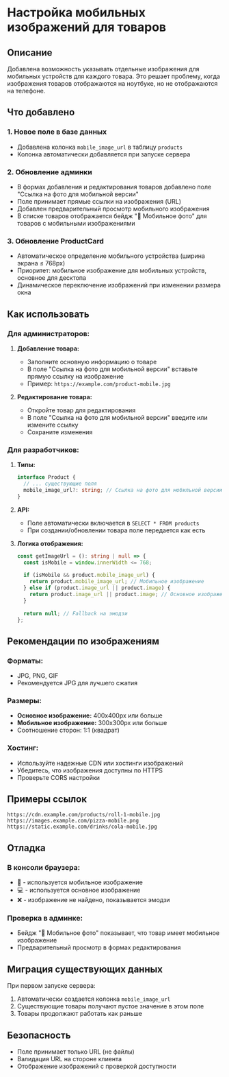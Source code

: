# Настройка мобильных изображений для товаров

## Описание
Добавлена возможность указывать отдельные изображения для мобильных устройств для каждого товара. Это решает проблему, когда изображения товаров отображаются на ноутбуке, но не отображаются на телефоне.

## Что добавлено

### 1. Новое поле в базе данных
- Добавлена колонка `mobile_image_url` в таблицу `products`
- Колонка автоматически добавляется при запуске сервера

### 2. Обновление админки
- В формах добавления и редактирования товаров добавлено поле "Ссылка на фото для мобильной версии"
- Поле принимает прямые ссылки на изображения (URL)
- Добавлен предварительный просмотр мобильного изображения
- В списке товаров отображается бейдж "📱 Мобильное фото" для товаров с мобильными изображениями

### 3. Обновление ProductCard
- Автоматическое определение мобильного устройства (ширина экрана ≤ 768px)
- Приоритет: мобильное изображение для мобильных устройств, основное для десктопа
- Динамическое переключение изображений при изменении размера окна

## Как использовать

### Для администраторов:

1. **Добавление товара:**
   - Заполните основную информацию о товаре
   - В поле "Ссылка на фото для мобильной версии" вставьте прямую ссылку на изображение
   - Пример: `https://example.com/product-mobile.jpg`

2. **Редактирование товара:**
   - Откройте товар для редактирования
   - В поле "Ссылка на фото для мобильной версии" введите или измените ссылку
   - Сохраните изменения

### Для разработчиков:

1. **Типы:**
   ```typescript
   interface Product {
     // ... существующие поля
     mobile_image_url?: string; // Ссылка на фото для мобильной версии
   }
   ```

2. **API:**
   - Поле автоматически включается в `SELECT * FROM products`
   - При создании/обновлении товара поле передается как есть

3. **Логика отображения:**
   ```typescript
   const getImageUrl = (): string | null => {
     const isMobile = window.innerWidth <= 768;
     
     if (isMobile && product.mobile_image_url) {
       return product.mobile_image_url; // Мобильное изображение
     } else if (product.image_url || product.image) {
       return product.image_url || product.image; // Основное изображение
     }
     
     return null; // Fallback на эмодзи
   };
   ```

## Рекомендации по изображениям

### Форматы:
- JPG, PNG, GIF
- Рекомендуется JPG для лучшего сжатия

### Размеры:
- **Основное изображение:** 400x400px или больше
- **Мобильное изображение:** 300x300px или больше
- Соотношение сторон: 1:1 (квадрат)

### Хостинг:
- Используйте надежные CDN или хостинги изображений
- Убедитесь, что изображения доступны по HTTPS
- Проверьте CORS настройки

## Примеры ссылок

```
https://cdn.example.com/products/roll-1-mobile.jpg
https://images.example.com/pizza-mobile.png
https://static.example.com/drinks/cola-mobile.jpg
```

## Отладка

### В консоли браузера:
- 📱 - используется мобильное изображение
- 💻 - используется основное изображение
- ❌ - изображение не найдено, показывается эмодзи

### Проверка в админке:
- Бейдж "📱 Мобильное фото" показывает, что товар имеет мобильное изображение
- Предварительный просмотр в формах редактирования

## Миграция существующих данных

При первом запуске сервера:
1. Автоматически создается колонка `mobile_image_url`
2. Существующие товары получают пустое значение в этом поле
3. Товары продолжают работать как раньше

## Безопасность

- Поле принимает только URL (не файлы)
- Валидация URL на стороне клиента
- Отображение изображений с проверкой доступности
